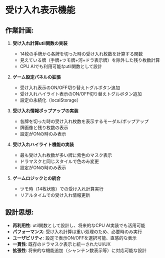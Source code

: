 # 受け入れ表示機能

## 作業計画:

1. **受け入れ計算util関数の実装**
   - 14枚の手牌から各牌を切った時の受け入れ枚数を計算する関数
   - 見えている牌（手牌+ツモ牌+河+ドラ表示牌）を除外した残り枚数計算
   - CPU AIでも利用可能なutil関数として設計

2. **ゲーム設定パネルの拡張**
   - 受け入れ表示のON/OFF切り替えトグルボタン追加
   - 受け入れハイライト表示のON/OFF切り替えトグルボタン追加
   - 設定の永続化（localStorage）

3. **受け入れ情報ポップアップの実装**
   - 各牌を切った時の受け入れ枚数を表示するモーダル/ポップアップ
   - 牌画像と残り枚数の表示
   - 設定がONの時のみ表示

4. **受け入れハイライト機能の実装**
   - 最も受け入れ枚数が多い牌に紫色のマスク表示
   - ドラマスクと同じスタイルで色のみ変更
   - 設定がONの時のみ表示

5. **ゲームロジックとの統合**
   - ツモ時（14枚状態）での受け入れ計算実行
   - リアルタイムでの受け入れ情報更新

## 設計思想:

- **再利用性**: util関数として設計し、将来的なCPU AI実装でも活用可能
- **パフォーマンス**: 受け入れ計算は重い処理のため、必要時のみ実行
- **ユーザビリティ**: 設定で表示ON/OFFを選択可能、直感的な表示
- **一貫性**: 既存のドラマスク表示と統一されたUI/UX
- **拡張性**: 将来的な機能追加（シャンテン数表示等）に対応可能な設計